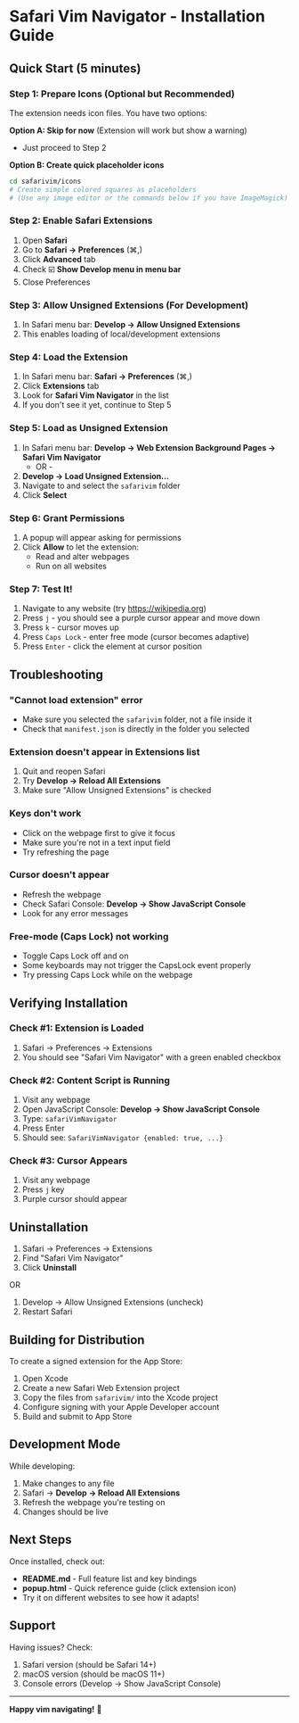 # Safari Vim Navigator - Installation Guide

## Quick Start (5 minutes)

### Step 1: Prepare Icons (Optional but Recommended)

The extension needs icon files. You have two options:

**Option A: Skip for now** (Extension will work but show a warning)
- Just proceed to Step 2

**Option B: Create quick placeholder icons**
```bash
cd safarivim/icons
# Create simple colored squares as placeholders
# (Use any image editor or the commands below if you have ImageMagick)
```

### Step 2: Enable Safari Extensions

1. Open **Safari**
2. Go to **Safari → Preferences** (⌘,)
3. Click **Advanced** tab
4. Check ☑️ **Show Develop menu in menu bar**
5. Close Preferences

### Step 3: Allow Unsigned Extensions (For Development)

1. In Safari menu bar: **Develop → Allow Unsigned Extensions**
2. This enables loading of local/development extensions

### Step 4: Load the Extension

1. In Safari menu bar: **Safari → Preferences** (⌘,)
2. Click **Extensions** tab
3. Look for **Safari Vim Navigator** in the list
4. If you don't see it yet, continue to Step 5

### Step 5: Load as Unsigned Extension

1. In Safari menu bar: **Develop → Web Extension Background Pages → Safari Vim Navigator**
   - OR -
2. **Develop → Load Unsigned Extension...**
3. Navigate to and select the `safarivim` folder
4. Click **Select**

### Step 6: Grant Permissions

1. A popup will appear asking for permissions
2. Click **Allow** to let the extension:
   - Read and alter webpages
   - Run on all websites

### Step 7: Test It!

1. Navigate to any website (try https://wikipedia.org)
2. Press `j` - you should see a purple cursor appear and move down
3. Press `k` - cursor moves up
4. Press `Caps Lock` - enter free mode (cursor becomes adaptive)
5. Press `Enter` - click the element at cursor position

## Troubleshooting

### "Cannot load extension" error
- Make sure you selected the `safarivim` folder, not a file inside it
- Check that `manifest.json` is directly in the folder you selected

### Extension doesn't appear in Extensions list
1. Quit and reopen Safari
2. Try **Develop → Reload All Extensions**
3. Make sure "Allow Unsigned Extensions" is checked

### Keys don't work
- Click on the webpage first to give it focus
- Make sure you're not in a text input field
- Try refreshing the page

### Cursor doesn't appear
- Refresh the webpage
- Check Safari Console: **Develop → Show JavaScript Console**
- Look for any error messages

### Free-mode (Caps Lock) not working
- Toggle Caps Lock off and on
- Some keyboards may not trigger the CapsLock event properly
- Try pressing Caps Lock while on the webpage

## Verifying Installation

### Check #1: Extension is Loaded
1. Safari → Preferences → Extensions
2. You should see "Safari Vim Navigator" with a green enabled checkbox

### Check #2: Content Script is Running
1. Visit any webpage
2. Open JavaScript Console: **Develop → Show JavaScript Console**
3. Type: `safariVimNavigator`
4. Press Enter
5. Should see: `SafariVimNavigator {enabled: true, ...}`

### Check #3: Cursor Appears
1. Visit any webpage
2. Press `j` key
3. Purple cursor should appear

## Uninstallation

1. Safari → Preferences → Extensions
2. Find "Safari Vim Navigator"
3. Click **Uninstall**

OR

1. Develop → Allow Unsigned Extensions (uncheck)
2. Restart Safari

## Building for Distribution

To create a signed extension for the App Store:

1. Open Xcode
2. Create a new Safari Web Extension project
3. Copy the files from `safarivim/` into the Xcode project
4. Configure signing with your Apple Developer account
5. Build and submit to App Store

## Development Mode

While developing:

1. Make changes to any file
2. Safari → **Develop → Reload All Extensions**
3. Refresh the webpage you're testing on
4. Changes should be live

## Next Steps

Once installed, check out:
- **README.md** - Full feature list and key bindings
- **popup.html** - Quick reference guide (click extension icon)
- Try it on different websites to see how it adapts!

## Support

Having issues? Check:
1. Safari version (should be Safari 14+)
2. macOS version (should be macOS 11+)
3. Console errors (Develop → Show JavaScript Console)

---

**Happy vim navigating!** 🚀
